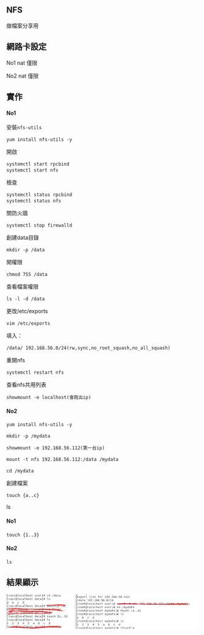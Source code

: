 ## NFS
做檔案分享用
## 網路卡設定
No1 nat 僅限

No2 nat 僅限
## 實作
#### No1
安裝`nfs-utils`
```
yum install nfs-utils -y
```
開啟
```
systemctl start rpcbind
systemctl start nfs
```
檢查
```
systemctl status rpcbind
systemctl status nfs
```
關防火牆
```
systemctl stop firewalld
```
創建data目錄
```
mkdir -p /data
```
開權限
```
chmod 755 /data 
```
查看檔案權限
```
ls -l -d /data
```
更改/etc/exports
```
vim /etc/exports
```
填入：
```
/data/ 192.168.56.0/24(rw,sync,no_root_squash,no_all_squash)
```
重開nfs
```
systemctl restart nfs
```
查看nfs共用列表
```
showmount -e localhost(會跑出ip)
```
#### No2
```
yum install nfs-utils -y
```
```
mkdir -p /mydata
```
```
showmount -e 192.168.56.112(第一台ip)
```
```
mount -t nfs 192.168.56.112:/data /mydata
```
```
cd /mydata
```
創建檔案
```
touch {a..c}
```
ls
#### No1
```
touch {1..3}
```
#### No2
```
ls
```
## 結果顯示
<img src="https://github.com/syuan0327/linux2/blob/master/nfs.JPG" >

